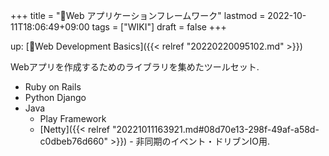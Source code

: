 +++
title = "📝Web アプリケーションフレームワーク"
lastmod = 2022-10-11T18:06:49+09:00
tags = ["WIKI"]
draft = false
+++

up: [📝Web Development Basics]({{< relref "20220220095102.md" >}})

Webアプリを作成するためのライブラリを集めたツールセット.

-   Ruby on Rails
-   Python Django
-   Java
    -   Play Framework
    -   [Netty]({{< relref "20221011163921.md#08d70e13-298f-49af-a58d-c0dbeb76d660" >}}) - 非同期のイベント・ドリブンIO用.
